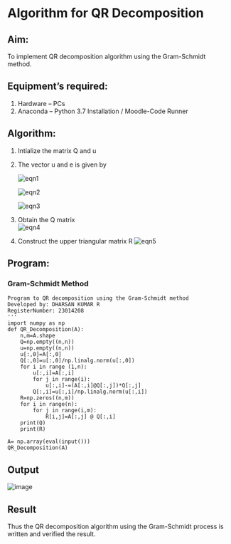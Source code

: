 # Algorithm for QR Decomposition
## Aim:
To implement QR decomposition algorithm using the Gram-Schmidt method.
## Equipment’s required:
1.	Hardware – PCs
2.	Anaconda – Python 3.7 Installation / Moodle-Code Runner
## Algorithm:
1.	Intialize the matrix Q and u
2.	The vector u and e is given by

    ![eqn1](./ex4.jpg)

    ![eqn2](./ex6.jpg)

    ![eqn3](./ex3.jpg)

3.	Obtain the Q matrix   
    ![eqn4](./ex1.jpg)
4.	Construct the upper triangular matrix R
    ![eqn5](./ex2.jpg)



## Program:

### Gram-Schmidt Method
```
Program to QR decomposition using the Gram-Schmidt method
Developed by: DHARSAN KUMAR R
RegisterNumber: 23014208
'''
import numpy as np
def QR_Decomposition(A):
    n,m=A.shape
    Q=np.empty((n,n)) 
    u=np.empty((n,n))
    u[:,0]=A[:,0]
    Q[:,0]=u[:,0]/np.linalg.norm(u[:,0])
    for i in range (1,n):
        u[:,i]=A[:,i]
        for j in range(i):
            u[:,i]-=(A[:,i]@Q[:,j])*Q[:,j]
        Q[:,i]=u[:,i]/np.linalg.norm(u[:,i])
    R=np.zeros((n,m))
    for i in range(n):
        for j in range(i,m):
            R[i,j]=A[:,j] @ Q[:,i]
    print(Q)
    print(R)
 
A= np.array(eval(input()))
QR_Decomposition(A)

```

## Output

![image](https://github.com/DHARSAN23014208/QRdecomposition/assets/149365413/1c1a81ad-4127-4f06-bfc5-cf1f502d0d63)

## Result
Thus the QR decomposition algorithm using the Gram-Schmidt process is written and verified the result.
